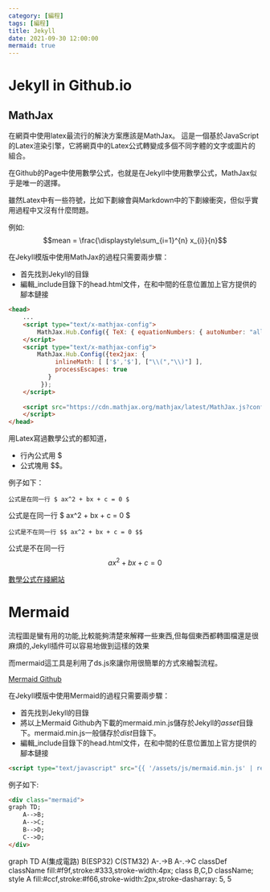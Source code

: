 ```yaml
---
category: [編程]
tags: [編程]
title: Jekyll
date: 2021-09-30 12:00:00
mermaid: true
---
```


# Jekyll in Github.io

## MathJax

在網頁中使用latex最流行的解決方案應該是MathJax。 這是一個基於JavaScript的Latex渲染引擎，它將網頁中的Latex公式轉變成多個不同字體的文字或圖片的組合。

在Github的Page中使用數學公式，也就是在Jekyll中使用數學公式，MathJax似乎是唯一的選擇。

雖然Latex中有一些符號，比如下劃線會與Markdown中的下劃線衝突，但似乎實用過程中又沒有什麼問題。

例如:
$$mean = \frac{\displaystyle\sum_{i=1}^{n} x_{i}}{n}$$

在Jekyll模版中使用MathJax的過程只需要兩步驟：
 - 首先找到Jekyll的目錄
 - 編輯_include目錄下的head.html文件，在<head>和</head>中間的任意位置加上官方提供的腳本鏈接

```html
<head>
	...
	<script type="text/x-mathjax-config"> 
   		MathJax.Hub.Config({ TeX: { equationNumbers: { autoNumber: "all" } } }); 
   	</script>
    <script type="text/x-mathjax-config">
    	MathJax.Hub.Config({tex2jax: {
             inlineMath: [ ['$','$'], ["\\(","\\)"] ],
             processEscapes: true
           }
         });
    </script>
    
    <script src="https://cdn.mathjax.org/mathjax/latest/MathJax.js?config=TeX-AMS-MML_HTMLorMML" type="text/javascript">
    </script>
</head>
```

用Latex寫過數學公式的都知道，
 - 行內公式用 $
 - 公式塊用 $$。
 
例子如下：

```
公式是在同一行 $ ax^2 + bx + c = 0 $
```

公式是在同一行 $ ax^2 + bx + c = 0 $

```
公式是不在同一行 $$ ax^2 + bx + c = 0 $$
```

公式是不在同一行 $$ ax^2 + bx + c = 0 $$

[數學公式在綫網站](https://latex.codecogs.com/legacy/eqneditor/editor.php)

# Mermaid

流程圖是蠻有用的功能,比較能夠清楚來解釋一些東西,但每個東西都轉圖檔還是很麻煩的,Jekyll插件可以容易地做到這樣的效果

而mermaid這工具是利用了ds.js來讓你用很簡單的方式來繪製流程。

[Mermaid Github](https://github.com/mermaid-js/mermaid)

在Jekyll模版中使用Mermaid的過程只需要兩步驟：
 - 首先找到Jekyll的目錄
 - 將以上Mermaid Github內下載的mermaid.min.js儲存於Jekyll的*asset*目錄下。mermaid.min.js一般儲存於*dist*目錄下。
 - 編輯_include目錄下的head.html文件，在<head>和</head>中間的任意位置加上官方提供的腳本鏈接

```html
<script type="text/javascript" src="{{ '/assets/js/mermaid.min.js' | relative_url }}"></script>
```

例子如下:

```html
<div class="mermaid">
graph TD;
    A-->B;
    A-->C;
    B-->D;
    C-->D;
</div>
```
<div class="mermaid">
graph TD
    A(集成電路)
    B(ESP32)
    C(STM32)
    A-.->B
    A-.->C
    classDef className fill:#f9f,stroke:#333,stroke-width:4px;
    class B,C,D className;
    style A fill:#ccf,stroke:#f66,stroke-width:2px,stroke-dasharray: 5, 5
</div>